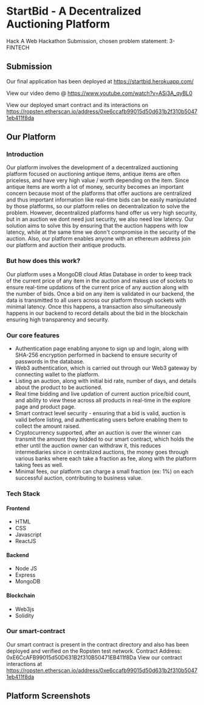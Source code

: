 # StartBid - A Decentralized Auctioning Platform
Hack A Web Hackathon Submission, chosen problem statement: 3-FINTECH

## Submission
Our final application has been deployed at https://startbid.herokuapp.com/

View our video demo @ https://www.youtube.com/watch?v=ASj3A_qyBL0

View our deployed smart contract and its interactions on https://ropsten.etherscan.io/address/0xe6ccafb99015d50d631b2f310b50471eb411f8da

## Our Platform
### Introduction
Our platform involves the development of a decentralized auctioning platform focused on auctioning antique items, antique items are often priceless, and have very high value / worth depending on the item. Since antique items are worth a lot of money, security becomes an important concern because most of the platforms that offer auctions are centralized and thus important information like real-time bids can be easily manipulated by those platforms, so our platform relies on decentralization to solve the problem. However, decentralized platforms hand offer us very high security, but in an auction we dont need just security, we also need low latency. Our solution aims to solve this by ensuring that the auction happens with low latency, while at the same time we donn't compromise in the security of the auction. Also, our platform enables anyone with an ethereum address join our platform and auction their antique products. 

### But how does this work?
Our platform uses a MongoDB cloud Atlas Database in order to keep track of the current price of any item in the auction and makes use of sockets to ensure real-time updations of the current price of any auction along with the number of bids. Once a bid on any item is validated in our backend, the data is transmitted to all users across our platform through sockets with minimal latency. Once this happens, a transaction also simultaneously happens in our backend to record details about the bid in the blockchain ensuring high transparency and security. 

### Our core features
- Authentication page enabling anyone to sign up and login, along with SHA-256 encryption performed in backend to ensure security of passwords in the database. 
- Web3 authentication, which is carried out through our Web3 gateway by connecting wallet to the platform. 
- Listing an auction, along with initial bid rate, number of days, and details about the product to be auctioned. 
- Real time bidding and live updation of current auction price/bid count, and ability to view these across all products in real-time in the explore page and product page. 
- Smart contract level security - ensuring that a bid is valid, auction is valid before listing, and authenticating users before enabling them to collect the amount raised.
- Cryptocurrency supported, after an auction is over the winner can transmit the amount they bidded to our smart contract, which holds the ether until the auction owner can withdraw it, this reduces intermediaries since in centralized auctions, the money goes through various banks where each take a fraction as fee, along with the platform taking fees as well. 
- Minimal fees, our platform can charge a small fraction (ex: 1%) on each successful auction, contributing to business value. 

### Tech Stack
#### Frontend
- HTML
- CSS
- Javascript 
- ReactJS
#### Backend
- Node JS
- Express
- MongoDB
#### Blockchain
- Web3js
- Solidity

### Our smart-contract
Our smart contract is present in the contract directory and also has been deployed and verified on the Ropsten test network. 
Contract Address: 0xE6CcAFB99015d50D631B2f310B50471EB411f8Da
View our contract interactions at https://ropsten.etherscan.io/address/0xe6ccafb99015d50d631b2f310b50471eb411f8da

## Platform Screenshots

